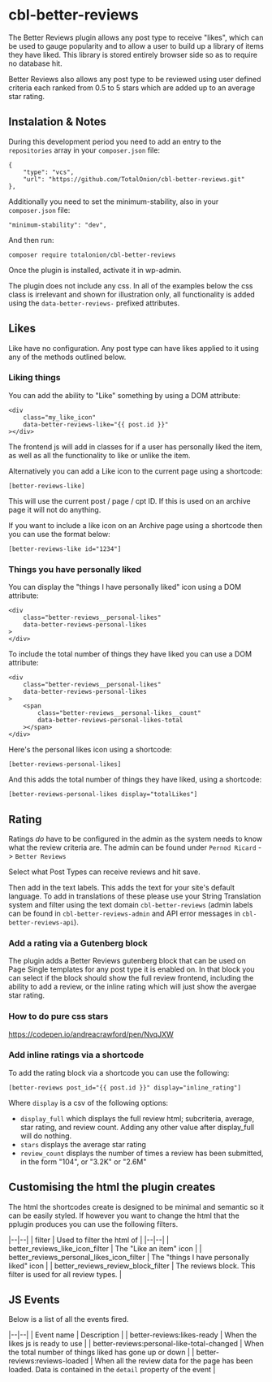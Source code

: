 # cbl-better-reviews

The Better Reviews plugin allows any post type to receive "likes", which can be used to gauge popularity and to allow a user to build up a library of items they have liked. This library is stored entirely browser side so as to require no database hit.

Better Reviews also allows any post type to be reviewed using user defined criteria each ranked from 0.5 to 5 stars which are added up to an average star rating.

## Instalation & Notes
During this development period you need to add an entry to the `repositories` array in your `composer.json` file:
```
{
    "type": "vcs",
    "url": "https://github.com/TotalOnion/cbl-better-reviews.git"
},
```

Additionally you need to set the minimum-stability, also in your `composer.json` file:
```
"minimum-stability": "dev",
```

And then run:
```
composer require totalonion/cbl-better-reviews
```

Once the plugin is installed, activate it in wp-admin.

The plugin does not include any css. In all of the examples below the css class is irrelevant and shown for illustration only, all functionality is added using the `data-better-reviews-` prefixed attributes.

## Likes
Like have no configuration. Any post type can have likes applied to it using any of the methods outlined below.
### Liking things
You can add the ability to "Like" something by using a DOM attribute:
```
<div
    class="my_like_icon"
    data-better-reviews-like="{{ post.id }}"
></div>
```
The frontend js will add in classes for if a user has personally liked the item, as well as all the functionality to like or unlike the item.

Alternatively you can add a Like icon to the current page using a shortcode:
```
[better-reviews-like]
```
This will use the current post / page / cpt ID. If this is used on an archive page it will not do anything.

If you want to include a like icon on an Archive page using a shortcode then you can use the format below:
```
[better-reviews-like id="1234"]
```

### Things you have personally liked
You can display the "things I have personally liked" icon using a DOM attribute:
```
<div
    class="better-reviews__personal-likes"
    data-better-reviews-personal-likes
>
</div>
```

To include the total number of things they have liked you can use a DOM attribute:
```
<div
    class="better-reviews__personal-likes"
    data-better-reviews-personal-likes
>
	<span
        class="better-reviews__personal-likes__count"
        data-better-reviews-personal-likes-total
    ></span>
</div>
```

Here's the personal likes icon using a shortcode:
```
[better-reviews-personal-likes]
```

And this adds the total number of things they have liked, using a shortcode:
```
[better-reviews-personal-likes display="totalLikes"]
```

## Rating

Ratings _do_ have to be configured in the admin as the system needs to know what the review criteria are. The admin can be found under `Pernod Ricard` -> `Better Reviews`

Select what Post Types can receive reviews and hit save.

Then add in the text labels. This adds the text for your site's default language. To add in translations of these please use your String Translation system and filter using the text domain `cbl-better-reviews` (admin labels can be found in `cbl-better-reviews-admin` and API error messages in `cbl-better-reviews-api`).

### Add a rating via a Gutenberg block
The plugin adds a Better Reviews gutenberg block that can be used on Page Single templates for any post type it is enabled on. In that block you can select if the block should show the full review frontend, including the ability to add a review, or the inline rating which will just show the avergae star rating.

### How to do pure css stars
https://codepen.io/andreacrawford/pen/NvqJXW

### Add inline ratings via a shortcode
To add the rating block via a shortcode you can use the following:
```
[better-reviews post_id="{{ post.id }}" display="inline_rating"]
```
Where `display` is a csv of the following options:
 - `display_full` which displays the full review html; subcriteria, average, star rating, and review count. Adding any other value after display_full will do nothing.
 - `stars` displays the average star rating
 - `review_count` displays the number of times a review has been submitted, in the form "104", or "3.2K" or "2.6M"

## Customising the html the plugin creates
The html the shortcodes create is designed to be minimal and semantic so it can be easily styled. If however you want to change the html that the pplugin produces you can use the following filters.

|--|--|
| filter | Used to filter the html of |
|--|--|
| better_reviews_like_icon_filter | The "Like an item" icon |
| better_reviews_personal_likes_icon_filter | The "things I have personally liked" icon |
| better_reviews_review_block_filter | The reviews block. This filter is used for all review types. |

## JS Events
Below is a list of all the events fired.

|--|--|
| Event name | Description |
| better-reviews:likes-ready | When the likes js is ready to use |
| better-reviews:personal-like-total-changed | When the total number of things liked has gone up or down |
| better-reviews:reviews-loaded | When all the review data for the page has been loaded. Data is contained in the `detail` property of the event |

